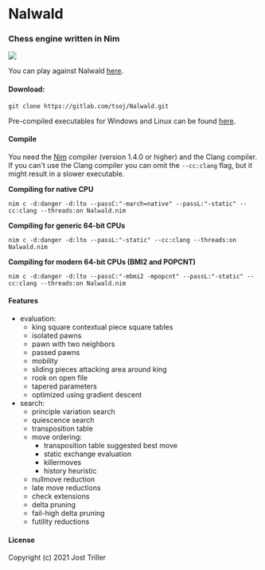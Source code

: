 # Nalwald
### Chess engine written in Nim
![](https://gitlab.com/tsoj/Nalwald/-/raw/master/logo.png)

You can play against Nalwald [here](https://lichess.org/@/squared-chess).
#### Download:
```
git clone https://gitlab.com/tsoj/Nalwald.git
```
Pre-compiled executables for Windows and Linux can be found [here](https://gitlab.com/tsoj/Nalwald/-/releases).
#### Compile

You need the [Nim](https://nim-lang.org/) compiler (version 1.4.0 or higher) and the Clang compiler.  
If you can't use the Clang compiler you can omit the `--cc:clang` flag, but it might result in a slower executable.

**Compiling for native CPU**
```
nim c -d:danger -d:lto --passC:"-march=native" --passL:"-static" --cc:clang --threads:on Nalwald.nim
```

**Compiling for generic 64-bit CPUs**
```
nim c -d:danger -d:lto --passL:"-static" --cc:clang --threads:on Nalwald.nim
```

**Compiling for modern 64-bit CPUs (BMI2 and POPCNT)**
```
nim c -d:danger -d:lto --passC:"-mbmi2 -mpopcnt" --passL:"-static" --cc:clang --threads:on Nalwald.nim
```

#### Features

- evaluation:
  - king square contextual piece square tables
  - isolated pawns
  - pawn with two neighbors
  - passed pawns
  - mobility
  - sliding pieces attacking area around king
  - rook on open file
  - tapered parameters
  - optimized using gradient descent
- search:
  - principle variation search
  - quiescence search
  - transposition table
  - move ordering:
    - transposition table suggested best move
    - static exchange evaluation
    - killermoves
    - history heuristic
  - nullmove reduction
  - late move reductions
  - check extensions
  - delta pruning
  - fail-high delta pruning
  - futility reductions

#### License

Copyright (c) 2021 Jost Triller
